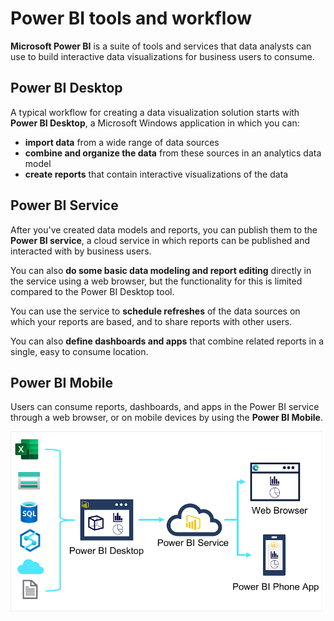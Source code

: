 # Power BI tools and workflow

**Microsoft Power BI** is a suite of tools and services that data analysts can use to build interactive data visualizations for business users to consume.

## Power BI Desktop

A typical workflow for creating a data visualization solution starts with **Power BI Desktop**, a Microsoft Windows application in which you can:
- **import data** from a wide range of data sources
- **combine and organize the data** from these sources in an analytics data model
- **create reports** that contain interactive visualizations of the data

## Power BI Service

After you've created data models and reports, you can publish them to the **Power BI service**, a cloud service in which reports can be published and interacted with by business users. 

You can also **do some basic data modeling and report editing** directly in the service using a web browser, but the functionality for this is limited compared to the Power BI Desktop tool. 

You can use the service to **schedule refreshes** of the data sources on which your reports are based, and to share reports with other users. 

You can also **define dashboards and apps** that combine related reports in a single, easy to consume location.

## Power BI Mobile

Users can consume reports, dashboards, and apps in the Power BI service through a web browser, or on mobile devices by using the **Power BI Mobile**.

![Power BI Flow](./power_bi_flow.png)